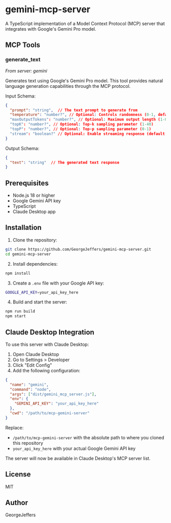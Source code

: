 # gemini-mcp-server

A TypeScript implementation of a Model Context Protocol (MCP) server that integrates with Google's Gemini Pro model.

## MCP Tools

### generate_text
*From server: gemini*

Generates text using Google's Gemini Pro model. This tool provides natural language generation capabilities through the MCP protocol.

Input Schema:
```json
{
  "prompt": "string",  // The text prompt to generate from
  "temperature": "number?", // Optional: Controls randomness (0-1, default: 0.7)
  "maxOutputTokens": "number?", // Optional: Maximum output length (1-8192, default: 8192)
  "topK": "number?", // Optional: Top-k sampling parameter (1-40)
  "topP": "number?", // Optional: Top-p sampling parameter (0-1)
  "stream": "boolean?" // Optional: Enable streaming response (default: false)
}
```

Output Schema:
```json
{
  "text": "string"  // The generated text response
}
```

## Prerequisites

- Node.js 18 or higher
- Google Gemini API key
- TypeScript
- Claude Desktop app

## Installation

1. Clone the repository:
```bash
git clone https://github.com/GeorgeJeffers/gemini-mcp-server.git
cd gemini-mcp-server
```

2. Install dependencies:
```bash
npm install
```

3. Create a `.env` file with your Google API key:
```bash
GOOGLE_API_KEY=your_api_key_here
```

4. Build and start the server:
```bash
npm run build
npm start
```

## Claude Desktop Integration

To use this server with Claude Desktop:

1. Open Claude Desktop
2. Go to Settings > Developer
3. Click "Edit Config"
4. Add the following configuration:

```json
{
  "name": "gemini",
  "command": "node",
  "args": ["dist/gemini_mcp_server.js"],
  "env": {
    "GEMINI_API_KEY": "your_api_key_here"
  },
  "cwd": "/path/to/mcp-gemini-server"
}
```

Replace:
- `/path/to/mcp-gemini-server` with the absolute path to where you cloned this repository
- `your_api_key_here` with your actual Google Gemini API key

The server will now be available in Claude Desktop's MCP server list.

## License

MIT

## Author

GeorgeJeffers